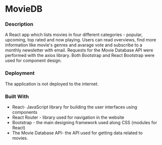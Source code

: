 # MovieDB

### Description

A React app which lists movies in four different categories - popular, upcoming, top rated and now playing. Users can read overviews, find more information like movie's genres and avarage vote and subscribe to a monthly newsletter with email. Requests for the Movie Database API were performed with the axios library. Both Bootstrap and React Bootstrap were used for component design.

### Deployment

The application is not deployed to the internet.

### Built With

   * React- JavaScript library for building the user interfaces using components
   * React Router - library used for navigation in the website
   * Bootstrap - the main designing framework used along CSS (modules for React)
   * The Movie Database API- the API used for getting data related to movies.
   
